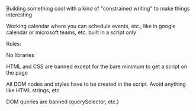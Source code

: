 Building something cool with a kind of "constrained writing" to make things interesting

Working calendar where you can schedule events, etc., like in google calendar or microsoft teams, etc. built in a script only

Rules:

No libraries

HTML and CSS are banned except for the bare minimum to get a script on the page

All DOM nodes and styles have to be created in the script. Avoid anything like HTML strings, etc

DOM queries are banned (querySelector, etc.)
